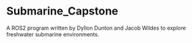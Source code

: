 # Submarine_Capstone
A ROS2 program written by Dyllon Dunton and Jacob Wildes to explore freshwater submarine environments.
